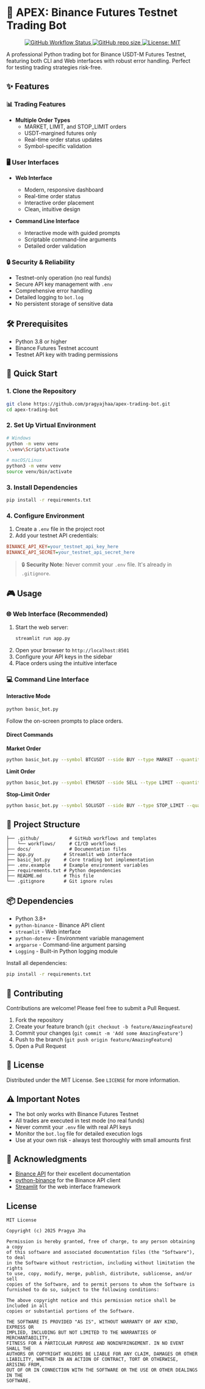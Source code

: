 # 🚀 APEX: Binance Futures Testnet Trading Bot

<div align="center">
  <p>
    <a href="https://github.com/pragyajhaa/apex-trading-bot/actions">
      <img alt="GitHub Workflow Status" src="https://img.shields.io/github/actions/workflow/status/pragyajhaa/apex-trading-bot/python-package.yml?style=for-the-badge">
    </a>
    <a href="https://github.com/pragyajhaa/apex-trading-bot">
      <img alt="GitHub repo size" src="https://img.shields.io/github/repo-size/pragyajhaa/apex-trading-bot?style=for-the-badge">
    </a>
    <a href="https://github.com/pragyajhaa/apex-trading-bot/blob/main/LICENSE">
      <img alt="License: MIT" src="https://img.shields.io/badge/License-MIT-yellow.svg?style=for-the-badge" />
    </a>
  </p>
</div>

A professional Python trading bot for Binance USDT-M Futures Testnet, featuring both CLI and Web interfaces with robust error handling. Perfect for testing trading strategies risk-free.

## ✨ Features

### 📊 Trading Features
- **Multiple Order Types**
  - MARKET, LIMIT, and STOP_LIMIT orders
  - USDT-margined futures only
  - Real-time order status updates
  - Symbol-specific validation

### 🖥️ User Interfaces
- **Web Interface**
  - Modern, responsive dashboard
  - Real-time order status
  - Interactive order placement
  - Clean, intuitive design

- **Command Line Interface**
  - Interactive mode with guided prompts
  - Scriptable command-line arguments
  - Detailed order validation

### 🔒 Security & Reliability
  - Testnet-only operation (no real funds)
  - Secure API key management with `.env`
  - Comprehensive error handling
  - Detailed logging to `bot.log`
  - No persistent storage of sensitive data

## 🛠️ Prerequisites

- Python 3.8 or higher
- Binance Futures Testnet account
- Testnet API key with trading permissions

## 🚀 Quick Start

### 1. Clone the Repository

```bash
git clone https://github.com/pragyajhaa/apex-trading-bot.git
cd apex-trading-bot
```

### 2. Set Up Virtual Environment

```bash
# Windows
python -m venv venv
.\venv\Scripts\activate

# macOS/Linux
python3 -m venv venv
source venv/bin/activate
```

### 3. Install Dependencies

```bash
pip install -r requirements.txt
```

### 4. Configure Environment

1. Create a `.env` file in the project root
2. Add your testnet API credentials:

```ini
BINANCE_API_KEY=your_testnet_api_key_here
BINANCE_API_SECRET=your_testnet_api_secret_here
```

> 🔒 **Security Note**: Never commit your `.env` file. It's already in `.gitignore`.

## 🎮 Usage

### 🌐 Web Interface (Recommended)

1. Start the web server:
   ```bash
   streamlit run app.py
   ```
2. Open your browser to `http://localhost:8501`
3. Configure your API keys in the sidebar
4. Place orders using the intuitive interface

### 💻 Command Line Interface

#### Interactive Mode
```bash
python basic_bot.py
```
Follow the on-screen prompts to place orders.

#### Direct Commands

**Market Order**
```bash
python basic_bot.py --symbol BTCUSDT --side BUY --type MARKET --quantity 0.001
```

**Limit Order**
```bash
python basic_bot.py --symbol ETHUSDT --side SELL --type LIMIT --quantity 0.1 --price 3500
```

**Stop-Limit Order**
```bash
python basic_bot.py --symbol SOLUSDT --side BUY --type STOP_LIMIT --quantity 5 --price 150 --stop_price 155
```

## 📁 Project Structure

```
├── .github/           # GitHub workflows and templates
│   └── workflows/     # CI/CD workflows
├── docs/              # Documentation files
├── app.py           # Streamlit web interface
├── basic_bot.py     # Core trading bot implementation
├── .env.example     # Example environment variables
├── requirements.txt # Python dependencies
├── README.md        # This file
└── .gitignore       # Git ignore rules
```

## 📦 Dependencies

- Python 3.8+
- `python-binance` - Binance API client
- `streamlit` - Web interface
- `python-dotenv` - Environment variable management
- `argparse` - Command-line argument parsing
- `Logging` - Built-in Python logging module

Install all dependencies:
```bash
pip install -r requirements.txt
```

## 🤝 Contributing

Contributions are welcome! Please feel free to submit a Pull Request.

1. Fork the repository
2. Create your feature branch (`git checkout -b feature/AmazingFeature`)
3. Commit your changes (`git commit -m 'Add some AmazingFeature'`)
4. Push to the branch (`git push origin feature/AmazingFeature`)
5. Open a Pull Request

## 📝 License

Distributed under the MIT License. See `LICENSE` for more information.

## ⚠️ Important Notes

- The bot only works with Binance Futures Testnet
- All trades are executed in test mode (no real funds)
- Never commit your `.env` file with real API keys
- Monitor the `bot.log` file for detailed execution logs
- Use at your own risk - always test thoroughly with small amounts first

## 🙏 Acknowledgments

- [Binance API](https://binance-docs.github.io/apidocs/futures/en/) for their excellent documentation
- [python-binance](https://github.com/sammchardy/python-binance) for the Binance API client
- [Streamlit](https://streamlit.io/) for the web interface framework

## License

```
MIT License

Copyright (c) 2025 Pragya Jha

Permission is hereby granted, free of charge, to any person obtaining a copy
of this software and associated documentation files (the "Software"), to deal
in the Software without restriction, including without limitation the rights
to use, copy, modify, merge, publish, distribute, sublicense, and/or sell
copies of the Software, and to permit persons to whom the Software is
furnished to do so, subject to the following conditions:

The above copyright notice and this permission notice shall be included in all
copies or substantial portions of the Software.

THE SOFTWARE IS PROVIDED "AS IS", WITHOUT WARRANTY OF ANY KIND, EXPRESS OR
IMPLIED, INCLUDING BUT NOT LIMITED TO THE WARRANTIES OF MERCHANTABILITY,
FITNESS FOR A PARTICULAR PURPOSE AND NONINFRINGEMENT. IN NO EVENT SHALL THE
AUTHORS OR COPYRIGHT HOLDERS BE LIABLE FOR ANY CLAIM, DAMAGES OR OTHER
LIABILITY, WHETHER IN AN ACTION OF CONTRACT, TORT OR OTHERWISE, ARISING FROM,
OUT OF OR IN CONNECTION WITH THE SOFTWARE OR THE USE OR OTHER DEALINGS IN THE
SOFTWARE.
```
